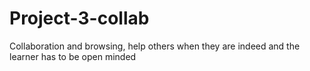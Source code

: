 # Project-3-collab
Collaboration and browsing, help others when they are indeed and the learner has to be open minded 
